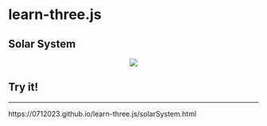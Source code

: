 # learn-three.js

## Solar System
<p align=center>
<img src=https://i.imgur.com/CfNx9oq.gif>
</p>

## Try it!
<hr>https://0712023.github.io/learn-three.js/solarSystem.html</hr>
